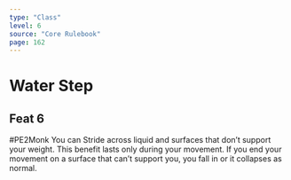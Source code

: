 ```yaml
---
type: "Class"
level: 6
source: "Core Rulebook"
page: 162
---
```

# Water Step
## Feat 6
#PE2Monk
You can Stride across liquid and surfaces that don’t support your weight. This benefit lasts only during your movement. If you end your movement on a surface that can’t support you, you fall in or it collapses as normal.